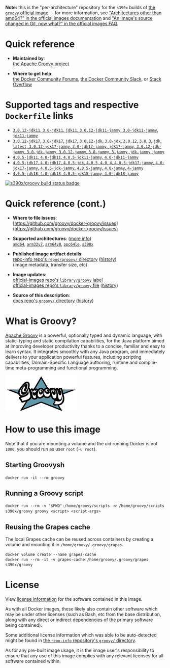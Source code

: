 <!--

********************************************************************************

WARNING:

    DO NOT EDIT "groovy/README.md"

    IT IS AUTO-GENERATED

    (from the other files in "groovy/" combined with a set of templates)

********************************************************************************

-->

**Note:** this is the "per-architecture" repository for the `s390x` builds of [the `groovy` official image](https://hub.docker.com/_/groovy) -- for more information, see ["Architectures other than amd64?" in the official images documentation](https://github.com/docker-library/official-images#architectures-other-than-amd64) and ["An image's source changed in Git, now what?" in the official images FAQ](https://github.com/docker-library/faq#an-images-source-changed-in-git-now-what).

# Quick reference

-	**Maintained by**:  
	[the Apache Groovy project](https://github.com/groovy/docker-groovy)

-	**Where to get help**:  
	[the Docker Community Forums](https://forums.docker.com/), [the Docker Community Slack](https://dockr.ly/slack), or [Stack Overflow](https://stackoverflow.com/search?tab=newest&q=docker)

# Supported tags and respective `Dockerfile` links

-	[`3.0.12-jdk11`, `3.0-jdk11`, `jdk11`, `3.0.12-jdk11-jammy`, `3.0-jdk11-jammy`, `jdk11-jammy`](https://github.com/groovy/docker-groovy/blob/31b8bae93ab47fb485b69efe9f54c5fee2c30979/jdk11/Dockerfile)
-	[`3.0.12-jdk17`, `3.0-jdk17`, `jdk17`, `3.0.12-jdk`, `3.0-jdk`, `3.0.12`, `3.0`, `3`, `jdk`, `latest`, `3.0.12-jdk17-jammy`, `3.0-jdk17-jammy`, `jdk17-jammy`, `3.0.12-jdk-jammy`, `3.0-jdk-jammy`, `3.0.12-jammy`, `3.0-jammy`, `3-jammy`, `jdk-jammy`, `jammy`](https://github.com/groovy/docker-groovy/blob/31b8bae93ab47fb485b69efe9f54c5fee2c30979/jdk17/Dockerfile)
-	[`4.0.5-jdk11`, `4.0-jdk11`, `4.0.5-jdk11-jammy`, `4.0-jdk11-jammy`](https://github.com/groovy/docker-groovy/blob/9025ff4c176f6f2838c882aeccd1f9152dc4111e/jdk11/Dockerfile)
-	[`4.0.5-jdk17`, `4.0-jdk17`, `4.0.5-jdk`, `4.0.5`, `4.0`, `4`, `4.0.5-jdk17-jammy`, `4.0-jdk17-jammy`, `4.0.5-jdk-jammy`, `4.0.5-jammy`, `4.0-jammy`, `4-jammy`](https://github.com/groovy/docker-groovy/blob/9025ff4c176f6f2838c882aeccd1f9152dc4111e/jdk17/Dockerfile)
-	[`4.0.5-jdk18`, `4.0-jdk18`, `4.0.5-jdk18-jammy`, `4.0-jdk18-jammy`](https://github.com/groovy/docker-groovy/blob/9025ff4c176f6f2838c882aeccd1f9152dc4111e/jdk18/Dockerfile)

[![s390x/groovy build status badge](https://img.shields.io/jenkins/s/https/doi-janky.infosiftr.net/job/multiarch/job/s390x/job/groovy.svg?label=s390x/groovy%20%20build%20job)](https://doi-janky.infosiftr.net/job/multiarch/job/s390x/job/groovy/)

# Quick reference (cont.)

-	**Where to file issues**:  
	[https://github.com/groovy/docker-groovy/issues](https://github.com/groovy/docker-groovy/issues)

-	**Supported architectures**: ([more info](https://github.com/docker-library/official-images#architectures-other-than-amd64))  
	[`amd64`](https://hub.docker.com/r/amd64/groovy/), [`arm32v7`](https://hub.docker.com/r/arm32v7/groovy/), [`arm64v8`](https://hub.docker.com/r/arm64v8/groovy/), [`ppc64le`](https://hub.docker.com/r/ppc64le/groovy/), [`s390x`](https://hub.docker.com/r/s390x/groovy/)

-	**Published image artifact details**:  
	[repo-info repo's `repos/groovy/` directory](https://github.com/docker-library/repo-info/blob/master/repos/groovy) ([history](https://github.com/docker-library/repo-info/commits/master/repos/groovy))  
	(image metadata, transfer size, etc)

-	**Image updates**:  
	[official-images repo's `library/groovy` label](https://github.com/docker-library/official-images/issues?q=label%3Alibrary%2Fgroovy)  
	[official-images repo's `library/groovy` file](https://github.com/docker-library/official-images/blob/master/library/groovy) ([history](https://github.com/docker-library/official-images/commits/master/library/groovy))

-	**Source of this description**:  
	[docs repo's `groovy/` directory](https://github.com/docker-library/docs/tree/master/groovy) ([history](https://github.com/docker-library/docs/commits/master/groovy))

# What is Groovy?

[Apache Groovy](http://groovy-lang.org/) is a powerful, optionally typed and dynamic language, with static-typing and static compilation capabilities, for the Java platform aimed at improving developer productivity thanks to a concise, familiar and easy to learn syntax. It integrates smoothly with any Java program, and immediately delivers to your application powerful features, including scripting capabilities, Domain-Specific Language authoring, runtime and compile-time meta-programming and functional programming.

![logo](https://raw.githubusercontent.com/docker-library/docs/bb5fc730ed18c45d86425f9fa4265d50cb795ec8/groovy/logo.png)

# How to use this image

Note that if you are mounting a volume and the uid running Docker is not `1000`, you should run as user `root` (`-u root`).

## Starting Groovysh

`docker run -it --rm groovy`

## Running a Groovy script

`docker run --rm -v "$PWD":/home/groovy/scripts -w /home/groovy/scripts s390x/groovy groovy <script> <script-args>`

## Reusing the Grapes cache

The local Grapes cache can be reused across containers by creating a volume and mounting it in `/home/groovy/.groovy/grapes`.

```console
docker volume create --name grapes-cache
docker run --rm -it -v grapes-cache:/home/groovy/.groovy/grapes s390x/groovy
```

# License

View [license information](http://www.apache.org/licenses/LICENSE-2.0.html) for the software contained in this image.

As with all Docker images, these likely also contain other software which may be under other licenses (such as Bash, etc from the base distribution, along with any direct or indirect dependencies of the primary software being contained).

Some additional license information which was able to be auto-detected might be found in [the `repo-info` repository's `groovy/` directory](https://github.com/docker-library/repo-info/tree/master/repos/groovy).

As for any pre-built image usage, it is the image user's responsibility to ensure that any use of this image complies with any relevant licenses for all software contained within.
